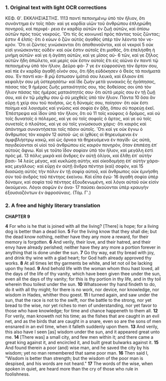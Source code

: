 ### 1. Original text with light OCR corrections

ΚΕΦ. Θʹ.                                ΕΚΚΛΗΣΙΑΣΤΗΣ.                             1113
παντὶ πεποιημένῳ ὑπὸ τὸν ἥλιον, ὅτι συνάντημα ἐν τοῖς πᾶσι·
καὶ γε καρδία υἱῶν τοῦ ἀνθρώπου ἐπληρώθη πονηροῦ, καὶ περιφέ-
ρεια ἐν καρδίᾳ αὐτῶν ἐν ζωῇ αὐτῶν, καὶ ὀπίσω αὐτῶν πρὸς τοὺς
νεκρούς. Ὅτι τίς ὃς κοινωνεῖ πρὸς πάντας τοὺς ζῶντας; ἐστιν 4
ἐλπίς· ὅτι ὁ κύων ὁ ζῶν αὐτὸς ἀγαθὸς ὑπὲρ τὸν λέοντα τὸν νε-
κρόν. Ὅτι οἱ ζῶντες γινώσκονται ὅτι ἀποθανοῦνται, καὶ οἱ νεκροὶ 5
οὐκ εἰσὶ γινώσκοντες οὐδέν· καὶ οὐκ ἔστιν αὐτοῖς ἔτι μισθός, ὅτι
ἐπελήσθη ἡ μνήμη αὐτῶν· καὶ γε ἡ ἀγάπη αὐτῶν, καὶ γε μῖσος αὐ- 6
τῶν, καὶ γε ζῆλος αὐτῶν ἤδη ἀπώλετο, καὶ μερὶς οὐκ ἔστιν αὐτοῖς
ἔτι εἰς αἰῶνα ἐν παντὶ τῷ πεποιημένῳ ὑπὸ τὸν ἥλιον. Δεῦρο φά- 7
γε ἐν εὐφροσύνῃ τὸν ἄρτον σου, καὶ πίε ἐν καρδίᾳ ἀγαθῇ οἶνόν
σου, ὅτι ἤδη εὐδόκησεν ὁ Θεὸς τὰ ποιήματά σου. Ἐν παντὶ και- 8
ρῷ ἔστωσαν ἱμάτιά σου λευκά, καὶ ἔλαιον ἐπὶ κεφαλὴν σου μὴ
ὑστερησάτω· καὶ ἴδε ζωὴν μετὰ γυναικὸς ἧς ἠγάπησας, πάσας τὰς 9
ἡμέρας ζωῆς ματαιότητός σου, τὰς δοθείσας σοι ὑπὸ τὸν ἥλιον
πάσας τὰς ἡμέρας ματαιότητός σου· ὅτι αὐτὸ μερίς σου ἐν τῇ ζωῇ
σου, καὶ ἐν τῷ μόχθῳ σου ᾧ σὺ μοχθεῖς ὑπὸ τὸν ἥλιον. Πάντα 10
ὅσα ἂν εὕρῃ ἡ χείρ σου τοῦ ποιῆσαι, ὡς ἡ δύναμίς σου, ποίησον·
ὅτι οὐκ ἔστι ποίημα καὶ λογισμὸς καὶ γνῶσις καὶ σοφία ἐν ᾅδῃ,
ὅπου σὺ πορεύῃ ἐκεῖ. Ἐπέστρεψα καὶ ἴδον ὑπὸ τὸν ἥλιον, ὅτι οὐ 11
τοῖς κούφοις ὁ δρόμος, καὶ οὐ τοῖς δυνατοῖς ὁ πόλεμος, καὶ γε οὐ
τοῖς σοφοῖς ὁ ἄρτος, καὶ γε οὐ τοῖς συνετοῖς ὁ πλοῦτος, καὶ γε οὐ
τοῖς γινώσκουσι χάρις· ὅτι καιρὸς καὶ ἀπάντημα συναντήσεται
τοῖς πᾶσιν αὐτοῖς. Ὅτι καὶ γε οὐκ ἔγνω ὁ ἄνθρωπος τὸν καιρὸν 12
αὐτοῦ· ὡς οἱ ἰχθύες οἱ θηρευόμενοι ἐν ἀμφιβλήστρῳ κακῷ, καὶ ὡς
ὄρνεα τὰ θηρευόμενα ἐν παγίδι· ὡς αὐτά, παγιδεύονται οἱ υἱοὶ
τοῦ ἀνθρώπου εἰς καιρὸν πονηρόν, ὅταν ἐπιπέσῃ ἐπ᾿ αὐτοὺς ἄφνω.
Καὶ γε τοῦτο ἴδον σοφίαν ὑπὸ τὸν ἥλιον, καὶ μεγάλη ἐστὶ πρὸς μέ. 13
πόλις μικρὰ καὶ ἄνδρες ἐν αὐτῇ ὀλίγοι, καὶ ἔλθῃ ἐπ᾿ αὐτὴν βασι- 14
λεὺς μέγας, καὶ κυκλώσῃ αὐτήν, καὶ οἰκοδομήσῃ ἐπ᾿ αὐτὴν χάρα-
κας μεγάλους· καὶ εὕρῃ ἐν αὐτῇ ἄνδρα πέντηα (καὶ) σοφόν, καὶ 15
διασώσῃ αὐτὸς τὴν πόλιν ἐν τῇ σοφίᾳ αὐτοῦ, καὶ ἄνθρωπος οὐκ
ἐμνήσθη σὺν τοῦ ἀνδρὸς τοῦ πέντηος ἐκείνου. Καὶ εἶπα ἐγώ· 16
ἀγαθὴ σοφία ὑπὲρ δύναμιν, καὶ σοφία τοῦ πέντηος ἐξουδενωμένη,
καὶ λόγοι αὐτοῦ οὐκ εἰσὶν ἀκούμενοι. Λόγοι σοφῶν ἐν ἀνα- 17
παύσει ἀκούονται ὑπὲρ κραυγὴν ἐξουσιαζόντων ἐν ἀφροσύναις.
(Τόμ. Γʹ.)

### 2. A free and highly literary translation

**CHAPTER 9**

**4** For who is he that is joined with all the living? [There] is hope;
    for a living dog is better than a dead lion.
**5** For the living know that they shall die;
    but the dead know nothing,
    neither have they any more a reward,
    for their memory is forgotten.
**6** And verily, their love, and their hatred, and their envy have already perished;
    neither have they any more a portion forever
    in anything that is done under the sun.
**7** Go thy way, eat thy bread with joy,
    and drink thy wine with a glad heart;
    for God hath already approved thy works.
**8** At all times let thy garments be white,
    and let not oil be lacking upon thy head.
**9** And behold life with the woman whom thou hast loved,
    all the days of the life of thy vanity,
    which have been given thee under the sun,
    even all the days of thy vanity;
    for this is thy portion in thy life,
    and in thy toil wherein thou toilest under the sun.
**10** Whatsoever thy hand findeth to do,
    do it with all thy might;
    for there is no work, nor device, nor knowledge, nor wisdom in Hades,
    whither thou goest.
**11** I turned again, and saw under the sun,
    that the race is not to the swift,
    nor the battle to the strong,
    nor yet bread to the wise,
    nor yet riches to men of understanding,
    nor yet favor to those who have knowledge;
    for time and chance happeneth to them all.
**12** For verily, man knoweth not his time;
    as the fishes that are caught in an evil net,
    and as the birds that are caught in a snare,
    even so are the sons of men ensnared in an evil time,
    when it falleth suddenly upon them.
**13** And verily, this also have I seen [as] wisdom under the sun,
    and it appeared great unto me.
**14** [There was] a small city, and few men within it;
    and there came a great king against it,
    and encircled it,
    and built great bulwarks against it.
**15** And found therein a poor (and) wise man,
    and he saved the city by his wisdom;
    yet no man remembered that same poor man.
**16** Then said I,
    "Wisdom is better than strength;
    but the wisdom of the poor man is despised,
    and his words are not heard."
**17** The words of the wise, when spoken in quiet, are heard
    more than the cry of those who rule in foolishness.